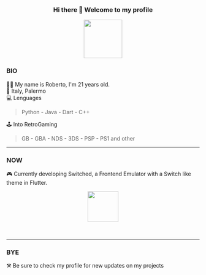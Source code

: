 <h3 align="center"> Hi there 👋 Welcome to my profile </h3>
<p align="center"><a href="https://github.com/portal305"><image align="center" src="https://raw.githubusercontent.com/milaan9/milaan9/main/catfly.gif" height="100px" width="100px"></a></p>

### BIO
🧑‍🦰 My name is Roberto, I'm 21 years old.<br>
📍 Italy, Palermo<br>
💻 Lenguages
  > Python - Java - Dart - C++<br>
  
🕹️ Into RetroGaming
  > GB - GBA - NDS - 3DS - PSP - PS1 and other<br>

<hr>
  
### NOW

🎮 Currently developing Switched, a Frontend Emulator with a Switch like theme in Flutter.
<p align="center"><image align="center" src="https://amazeballs.co.za/wp-content/uploads/2017/12/Logo-Animation-1.gif" height="80px" width="80px"></p>  
<br>
<hr>
  
### BYE
⚒️ Be sure to check my profile for new updates on my projects
